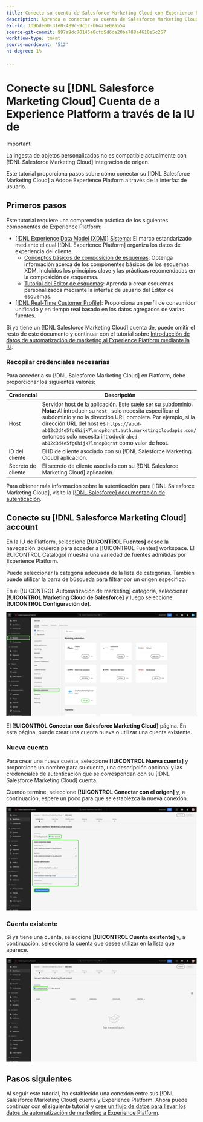 ```yaml
---
title: Conecte su cuenta de Salesforce Marketing Cloud con Experience Platform a través de la interfaz de usuario de
description: Aprenda a conectar su cuenta de Salesforce Marketing Cloud a Experience Platform a través de la interfaz de usuario.
exl-id: 1d9bde60-31e0-489c-9c1c-b6471e0ea554
source-git-commit: 997a9dc70145a8cfd5d6da20ba788a4610e5c257
workflow-type: tm+mt
source-wordcount: '512'
ht-degree: 1%

---
```


# Conecte su [!DNL Salesforce Marketing Cloud] Cuenta de a Experience Platform a través de la IU de

>[!IMPORTANT]
>
>La ingesta de objetos personalizados no es compatible actualmente con [!DNL Salesforce Marketing Cloud] integración de origen.


Este tutorial proporciona pasos sobre cómo conectar su [!DNL Salesforce Marketing Cloud] a Adobe Experience Platform a través de la interfaz de usuario.

## Primeros pasos

Este tutorial requiere una comprensión práctica de los siguientes componentes de Experience Platform:

* [[!DNL Experience Data Model (XDM)] Sistema](../../../../../xdm/home.md): El marco estandarizado mediante el cual [!DNL Experience Platform] organiza los datos de experiencia del cliente.
   * [Conceptos básicos de composición de esquemas](../../../../../xdm/schema/composition.md): Obtenga información acerca de los componentes básicos de los esquemas XDM, incluidos los principios clave y las prácticas recomendadas en la composición de esquemas.
   * [Tutorial del Editor de esquemas](../../../../../xdm/tutorials/create-schema-ui.md): Aprenda a crear esquemas personalizados mediante la interfaz de usuario del Editor de esquemas.
* [[!DNL Real-Time Customer Profile]](../../../../../profile/home.md): Proporciona un perfil de consumidor unificado y en tiempo real basado en los datos agregados de varias fuentes.

Si ya tiene un [!DNL Salesforce Marketing Cloud] cuenta de, puede omitir el resto de este documento y continuar con el tutorial sobre [Introducción de datos de automatización de marketing al Experience Platform mediante la IU](../../dataflow/marketing-automation.md).

### Recopilar credenciales necesarias

Para acceder a su [!DNL Salesforce Marketing Cloud] en Platform, debe proporcionar los siguientes valores:

| Credencial | Descripción |
| ---------- | ----------- |
| Host | Servidor host de la aplicación. Este suele ser su subdominio. **Nota:** Al introducir su `host` , solo necesita especificar el subdominio y no la dirección URL completa. Por ejemplo, si la dirección URL del host es `https://abcd-ab12c3d4e5fg6hijk7lmnop8qrst.auth.marketingcloudapis.com/`, entonces solo necesita introducir `abcd-ab12c3d4e5fg6hijk7lmnop8qrst` como valor de host. |
| ID del cliente | El ID de cliente asociado con su [!DNL Salesforce Marketing Cloud] aplicación. |
| Secreto de cliente | El secreto de cliente asociado con su [!DNL Salesforce Marketing Cloud] aplicación. |

Para obtener más información sobre la autenticación para [!DNL Salesforce Marketing Cloud], visite la [[!DNL Salesforce] documentación de autenticación](https://developer.salesforce.com/docs/atlas.en-us.mc-apis.meta/mc-apis/authentication.htm).

## Conecte su [!DNL Salesforce Marketing Cloud] account

En la IU de Platform, seleccione **[!UICONTROL Fuentes]** desde la navegación izquierda para acceder a [!UICONTROL Fuentes] workspace. El [!UICONTROL Catálogo] muestra una variedad de fuentes admitidas por Experience Platform.

Puede seleccionar la categoría adecuada de la lista de categorías. También puede utilizar la barra de búsqueda para filtrar por un origen específico.

En el [!UICONTROL Automatización de marketing] categoría, seleccionar **[!UICONTROL Marketing Cloud de Salesforce]** y luego seleccione **[!UICONTROL Configuración de]**.

![El catálogo de orígenes con el origen de Marketing Cloud de Salesforce seleccionado.](../../../../images/tutorials/create/salesforce-marketing-cloud/catalog.png)

El **[!UICONTROL Conectar con Salesforce Marketing Cloud]** página. En esta página, puede crear una cuenta nueva o utilizar una cuenta existente.

### Nueva cuenta

Para crear una nueva cuenta, seleccione **[!UICONTROL Nueva cuenta]** y proporcione un nombre para su cuenta, una descripción opcional y las credenciales de autenticación que se correspondan con su [!DNL Salesforce Marketing Cloud] cuenta.

Cuando termine, seleccione **[!UICONTROL Conectar con el origen]** y, a continuación, espere un poco para que se establezca la nueva conexión.

![La nueva interfaz de cuenta donde puede autenticar una nueva cuenta para Salesforce Marketing Cloud.](../../../../images/tutorials/create/salesforce-marketing-cloud/new.png)

### Cuenta existente

Si ya tiene una cuenta, seleccione **[!UICONTROL Cuenta existente]** y, a continuación, seleccione la cuenta que desee utilizar en la lista que aparece.

![Interfaz de cuenta existente donde puede seleccionar una lista de cuentas de Marketing Cloud de Salesforce existentes.](../../../../images/tutorials/create/salesforce-marketing-cloud/existing.png)

## Pasos siguientes

Al seguir este tutorial, ha establecido una conexión entre sus [!DNL Salesforce Marketing Cloud] cuenta y Experience Platform. Ahora puede continuar con el siguiente tutorial y [cree un flujo de datos para llevar los datos de automatización de marketing a Experience Platform](../../dataflow/marketing-automation.md).
